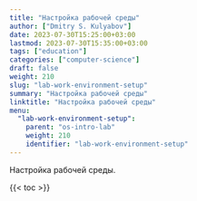```yaml
---
title: "Настройка рабочей среды"
author: ["Dmitry S. Kulyabov"]
date: 2023-07-30T15:25:00+03:00
lastmod: 2023-07-30T15:35:00+03:00
tags: ["education"]
categories: ["computer-science"]
draft: false
weight: 210
slug: "lab-work-environment-setup"
summary: "Настройка рабочей среды"
linktitle: "Настройка рабочей среды"
menu:
  "lab-work-environment-setup":
    parent: "os-intro-lab"
    weight: 210
    identifier: "lab-work-environment-setup"
---
```


Настройка рабочей среды.

<!--more-->

{{< toc >}}
